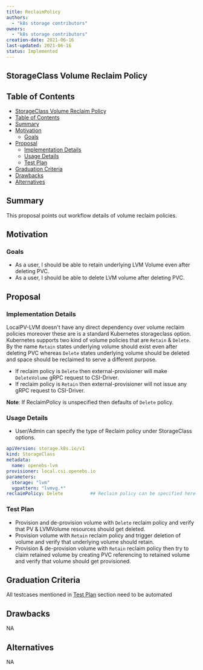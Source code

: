 ```yaml
---
title: ReclaimPolicy
authors:
  - "k8s storage contributors"
owners:
  - "k8s storage contributors"
creation-date: 2021-06-16
last-updated: 2021-06-16
status: Implemented
---
```


## StorageClass Volume Reclaim Policy

## Table of Contents
- [StorageClass Volume Reclaim Policy](#storageclass-volume-reclaim-policy)
- [Table of Contents](#table-of-contents)
- [Summary](#summary)
- [Motivation](#motivation)
  - [Goals](#goals)
- [Proposal](#proposal)
  - [Implementation Details](#implementation-details)
  - [Usage Details](#usage-details)
  - [Test Plan](#test-plan)
- [Graduation Criteria](#graduation-criteria)
- [Drawbacks](#drawbacks)
- [Alternatives](#alternatives)

## Summary

This proposal points out workflow details of volume reclaim policies.

## Motivation

### Goals

- As a user, I should be able to retain underlying LVM Volume even after deleting PVC.
- As a user, I should be able to delete LVM volume after deleting PVC.

## Proposal

### Implementation Details

LocalPV-LVM doesn't have any direct dependency over volume reclaim policies moreover
these are is a standard Kubernetes storageclass option. Kubernetes supports two kind
of volume policies that are `Retain` & `Delete`. By the name `Retain` states underlying
volume should exist even after deleting PVC whereas `Delete` states underlying volume
should be deleted and space should be reclaimed to serve a different purpose.

- If reclaim policy is `Delete` then external-provisioner will make `DeleteVolume` gRPC
  request to CSI-Driver.
- If reclaim policy is `Retain` then external-provisioner will not issue any gRPC request to CSI-Driver.

**Note**: If ReclaimPolicy is unspecified then defaults of `Delete` policy.

### Usage Details

- User/Admin can specify the type of Reclaim policy under StorageClass options.

```yaml
apiVersion: storage.k8s.io/v1
kind: StorageClass
metadata:
  name: openebs-lvm
provisioner: local.csi.openebs.io
parameters:
  storage: "lvm"
  vgpattern: "lvmvg.*"
reclaimPolicy: Delete          ## Reclaim policy can be specified here. It also accepts Retain
```

### Test Plan

- Provision and de-provision volume with `Delete` reclaim policy and
  verify that PV & LVMVolume resources should get deleted.
- Provision volume with `Retain` reclaim policy and trigger deletion
  of volume and verify that underlying volume should retain.
- Provision & de-provision volume with `Retain` reclaim policy then
  try to claim retained volume by creating PVC referencing to retained
  volume and verify that volume should get provisioned.

## Graduation Criteria

All testcases mentioned in [Test Plan](#test-plan) section need to be automated

## Drawbacks
NA

## Alternatives
NA
 
